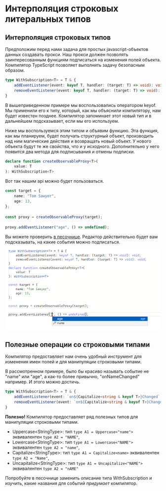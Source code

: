 # Интерполяция строковых литеральных типов

## Интерполяция строковых типов

Предположим перед нами задача для простых javascript-объектов данных создавать прокси. Наш прокси должен позволять заинтересованным функциям подписаться на изменения полей объекта. Компилятор TypeScript позволяет выполнить задачу безопасным образом.

```typescript
type WithSubscription<T> = T & {
    addEventListener(event: keyof T, handler: (target: T) => void): void;
    removeEventListener(event: keyof T, handler: (target: T) => void): void;
}
```

В вышеприведенном примере мы воспользовались оператором keyof. Мы применили его к типу, который, как мы объяснили компилятору, нам будет известен позднее. Компилятор запоминает этот новый тип и в дальнейшем подсказывает, если мы его используем.

Ниже мы воспользуемся этим типом и объявим функцию. Эта функция, как мы планируем, будет получать структурный объект, производить над ним магические действия и возвращать новый объект. У нового объекта будут те же свойства, что и у исходного. Дополнительно у него появится два метода для подписывания и отмены подписки.

```typescript
declare function createObservableProxy<T>(
    value: T
): WithSubscription<T>
```

Вот так нашим api можно будет пользоваться.

```typescript
const target = {
    name: "Tom Sawyer",
    age: 13,
};

const proxy = createObservableProxy(target);

proxy.addEventListener("age", () => undefined);

```

Вы можете проверить [в песочнице](https://www.typescriptlang.org/play?#code/C4TwDgpgBA6glsAFgZQK4CMDOBjATnMYOAewDsAeAFQD4oBeKSqAMigG8AoKbqAQwBN+AUQBuEUsAAycTMHERcACghiJALigBrCCGIAzRgBooiXqX4AbBRsXBeuAOYRgGygEp6tEcTj83G718Abi4eXAgAW2IxUXEpGTlSBWVVFy0dfSMTM0trKFt7JzT3TyhAvwCffhCAXw4OfghsC3toPVRSbCIyKDwIXjkAeSwFEV50KwAFXGIADxAqakVQ7jGLVAhXDn9YBBQMHHxCEgoaeuwyWSg7R2d6dhWoUl4IzagAIkpiCKhkXgB3EAKd6GR68JwaACMAGZQTUQhwLqQrmAZvN7n0BhBhphRuMpmiQAVbsA3AjUXMQAA6ATCVLSWTyJTvcEQEH5Dx0WgdRp6OBJPwhIA). Редактор действительно будет вам подсказывать, на какие события можно подписаться.

![intellisense](./assets/Capture2.PNG)

## Полезные операции со строковыми типами

Компилятор предоставляет нам очень удобный инструмент для изменения имен полей и для манипуляции строковыми типами.

В рассмотренном примере, было бы красиво называть событие не "name" или "age", а как-то более привычно, "onNameChanged" например. И этого можно достичь.

```typescript
type WithSubscription<T> = T & {
    addEventListener(event: `on${Capitalize<string & keyof T>}Changed`, handler: (target: T) => void): void;
    removeEventListener(event: `on${Capitalize<string & keyof T>}Changed`, handler: (target: T) => void): void;
}
```

**Полезно!** Компилятор предоставляет ряд полезных типов для манипуляции строковыми типами.

* Uppercase&lt;StringType>: тип `type A1 = Uppercase<"name">` эквивалентен `type A2 = "NAME"`,
* Lowercase&lt;StringType>: тип `type A1 = Lowercase<"NAME">` эквивалентен `type A2 = "name"`,
* Capitalize&lt;StringType>: тип `type A1 = Capitalize<name>` эквивалентен `type A2 = "Name"`,
* Uncapitalize&lt;StringType>: тип `type A1 = Uncapitalize<"NAME">` эквивалентен `type A2 = "nAME"`

Попробуйте в песочнице заменить описание типа WithSubscription и изучить, какие названия для событий *придумает* компилятор.
